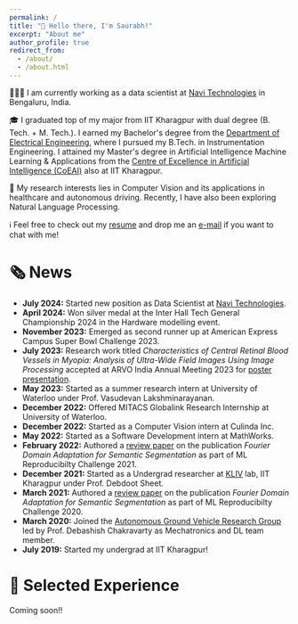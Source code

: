```yaml
---
permalink: /
title: "👋 Hello there, I'm Saurabh!"
excerpt: "About me"
author_profile: true
redirect_from: 
  - /about/
  - /about.html
---
```


👨🏽‍💻 I am currently working as a data scientist at [Navi Technologies](https://navi.com) in Bengaluru, India.

🎓 I graduated top of my major from IIT Kharagpur with dual degree (B. Tech. + M. Tech.). I  earned my Bachelor's degree from the [Department of Electrical Engineering](http://www.ee.iitkgp.ac.in), where I pursued my B.Tech. in Instrumentation Engineering. I attained my Master's degree in Artificial Intelligence Machine Learning & Applications from the [Centre of Excellence in Artificial Intelligence (CoEAI)](http://www.ai.iitkgp.ac.in) also at IIT Kharagpur.

🔬 My research interests lies in Computer Vision and its applications in healthcare and autonomous driving. Recently, I have also been exploring Natural Language Processing.

ℹ️ Feel free to check out my [resume](https://drive.google.com/file/d/1K8YA1ftJVm2EHYR5W6OYcTUxtSXM88r_/view?usp=drive_link) and drop me an [e-mail](mailto:saurabhmishra608@gmail.com) if you want to chat with me!

# 🗞️ News

- **July 2024:** Started new position as Data Scientist at [Navi Technologies](https://navi.com).
- **April 2024:** Won silver medal at the Inter Hall Tech General Championship 2024 in the Hardware modelling event. 
- **November 2023:** Emerged as second runner up at American Express Campus Super Bowl Challenge 2023.
- **July 2023:** Research work titled *Characteristics of Central Retinal Blood Vessels in Myopia: Analysis of Ultra-Wide Field Images Using Image Processing* accepted at ARVO India Annual Meeting 2023 for [poster presentation](https://www.researchgate.net/publication/374781933_Morphological_Characteristics_of_Central_Retinal_Blood_Vessels_in_Myopia_Analysis_of_Ultra-Wide_Field_Images_Using_Image_Processing).
- **May 2023:** Started as a summer research intern at University of Waterloo under Prof. Vasudevan Lakshminarayanan.
- **December 2022:** Offered MITACS Globalink Research Internship at University of Waterloo.
- **December 2022:** Started as a Computer Vision intern at Culinda Inc.
- **May 2022:** Started as a Software Development intern at MathWorks.
- **February 2022:** Authored a [review paper](http://dx.doi.org/10.13140/RG.2.2.24618.18880) on the publication *Fourier Domain Adaptation for Semantic Segmentation* as part of ML Reproducibilty Challenge 2021.
- **December 2021:** Started as a Undergrad researcher at [KLIV](https://iitkliv.github.io/) lab, IIT Kharagpur under Prof. Debdoot Sheet.
- **March 2021:** Authored a [review paper](https://arxiv.org/abs/2104.14749) on the publication *Fourier Domain Adaptation for Semantic Segmentation* as part of ML Reproducibilty Challenge 2020.
- **March 2020:** Joined the [Autonomous Ground Vehicle Research Group](http://www.agv.iitkgp.ac.in) led by Prof. Debashish Chakravarty as Mechatronics and DL team member. 
- **July 2019:** Started my undergrad at IIT Kharagpur!

# 🧫 Selected Experience

Coming soon!! 



